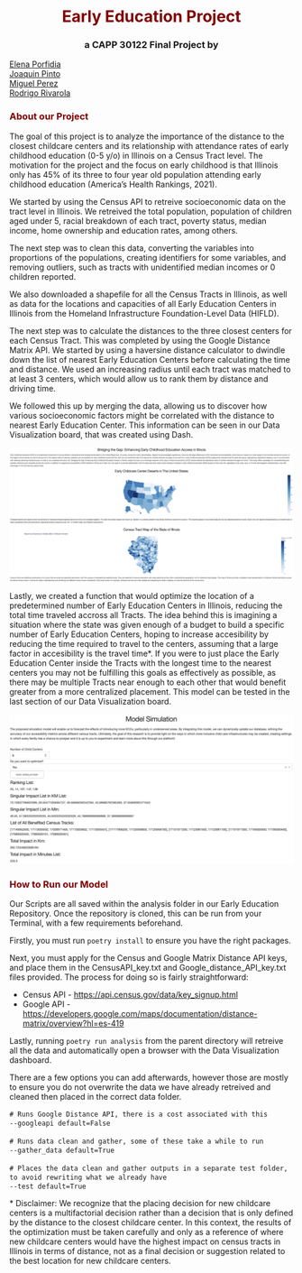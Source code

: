 # <center> <span style="color:maroon;"> Early Education Project</span></center>

### <center> a CAPP 30122 Final Project by

[Elena Porfidia](https://github.com/elenaporfidia)  
[Joaquin Pinto](https://github.com/joaqpinto)  
[Miguel Perez](https://github.com/miguelperez94)  
[Rodrigo Rivarola](https://github.com/rjrivarola)</center>

### <span style="color:maroon;"> About our Project </span>

The goal of this project is to analyze the importance of the distance to the closest childcare centers and its relationship with attendance rates of early childhood education (0-5 y/o) in Illinois on a Census Tract level. The motivation for the project and the focus on early childhood is that Illinois only has 45% of its three to four year old population attending early childhood education (America’s Health Rankings, 2021).

We started by using the Census API to retreive socioeconomic data on the tract level in Illinois. We retreived the total population, population of children aged under 5, racial breakdown of each tract, poverty status, median income, home ownership and education rates, among others.

The next step was to clean this data, converting the variables into proportions of the populations, creating identifiers for some variables, and removing outliers, such as tracts with unidentified median incomes or 0 children reported.

We also downloaded a shapefile for all the Census Tracts in Illinois, as well as data for the locations and capacities of all Early Education Centers in Illinois from the Homeland Infrastructure Foundation-Level Data (HIFLD).

The next step was to calculate the distances to the three closest centers for each Census Tract. This was completed by using the Google Distance Matrix API. We started by using a haversine distance calculator to dwindle down the list of nearest Early Education Centers before calculating the time and distance. We used an increasing radius until each tract was matched to at least 3 centers, which would allow us to rank them by distance and driving time.

We followed this up by merging the data, allowing us to discover how various socioeconomic factors might be correlated with the distance to nearest Early Education Center. This information can be seen in our Data Visualization board, that was created using Dash.

![Early Education Data Visualization](images/Dash_Page.png)

Lastly, we created a function that would optimize the location of a predetermined number of Early Education Centers in Illinois, reducing the total time traveled accross all Tracts. The idea behind this is imagining a situation where the state was given enough of a budget to build a specific number of Early Education Centers, hoping to increase accesibility by reducing the time required to travel to the centers, assuming that a large factor in accesibility is the travel time*. If you were to just place the Early Education Center inside the Tracts with the longest time to the nearest centers you may not be fulfilling this goals as effectively as possible, as there may be multiple Tracts near enough to each other that would benefit greater from a more centralized placement. This model can be tested in the last section of our Data Visualization board.

![Center Optimization](images/Dash_ModelSim.jpeg)

### <span style="color:maroon;"> How to Run our Model </span>
Our Scripts are all saved within the analysis folder in our Early Education Repository. Once the repository is cloned, this can be run from your Terminal, with a few requirements beforehand.

Firstly, you must run `poetry install` to ensure you have the right packages.

Next, you must apply for the Census and Google Matrix Distance API keys, and place them in the CensusAPI_key.txt and Google_distance_API_key.txt files provided. The process for doing so is fairly straightforward:

- Census API - https://api.census.gov/data/key_signup.html
- Google API - https://developers.google.com/maps/documentation/distance-matrix/overview?hl=es-419

Lastly, running `poetry run analysis` from the parent directory will retreive all the data and automatically open a browser with the Data Visualization dashboard. 

There are a few options you can add afterwards, however those are mostly to ensure you do not overwrite the data we have already retreived and cleaned then placed in the correct data folder.
```
# Runs Google Distance API, there is a cost associated with this
--googleapi default=False 

# Runs data clean and gather, some of these take a while to run
--gather_data default=True 

# Places the data clean and gather outputs in a separate test folder, to avoid rewriting what we already have
--test default=True 
```

\* Disclaimer: We recognize that the placing decision for new childcare centers is a multifactorial decision rather than a decision that is only defined by the distance to the closest childcare center. In this context, the results of the optimization must be taken carefully and only as a reference of where new childcare centers would have the highest impact on census tracts in Illinois in terms of distance, not as a final decision or suggestion related to the best location for new childcare centers.
